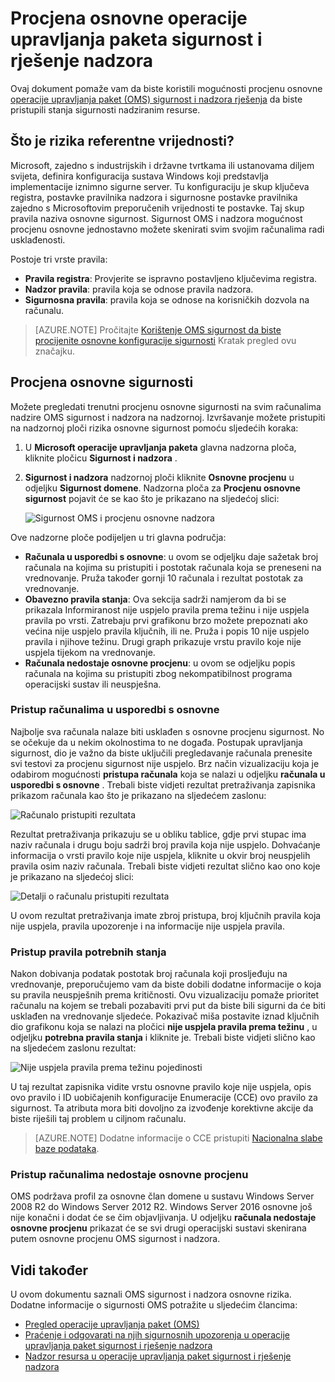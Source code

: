 <properties
   pageTitle="Postupci upravljanja paket sigurnost i nadzora rješenje osnovne | Microsoft Azure"
   description="Ovaj dokument objašnjava kako pomoću OMS sigurnost i nadzor rješenja da biste izvršili osnovne procjenu svih nadziranim računala svrhu usklađenost i sigurnost."
   services="operations-management-suite"
   documentationCenter="na"
   authors="YuriDio"
   manager="swadhwa"
   editor=""/>

<tags
   ms.service="operations-management-suite"
   ms.devlang="na"
   ms.topic="hero-article"
   ms.tgt_pltfrm="na"
   ms.workload="na"
   ms.date="09/08/2016"
   ms.author="yurid"/>

# <a name="baseline-assessment-in-operations-management-suite-security-and-audit-solution"></a>Procjena osnovne operacije upravljanja paketa sigurnost i rješenje nadzora

Ovaj dokument pomaže vam da biste koristili mogućnosti procjenu osnovne [operacije upravljanja paket (OMS) sigurnost i nadzora rješenja](operations-management-suite-overview.md) da biste pristupili stanja sigurnosti nadziranim resurse.

## <a name="what-is-baseline-assessment"></a>Što je rizika referentne vrijednosti?

Microsoft, zajedno s industrijskih i državne tvrtkama ili ustanovama diljem svijeta, definira konfiguracija sustava Windows koji predstavlja implementacije iznimno sigurne server. Tu konfiguraciju je skup ključeva registra, postavke pravilnika nadzora i sigurnosne postavke pravilnika zajedno s Microsoftovim preporučenih vrijednosti te postavke. Taj skup pravila naziva osnovne sigurnost. Sigurnost OMS i nadzora mogućnost procjenu osnovne jednostavno možete skenirati svim svojim računalima radi usklađenosti. 

Postoje tri vrste pravila:

- **Pravila registra**: Provjerite se ispravno postavljeno ključevima registra.
- **Nadzor pravila**: pravila koja se odnose pravila nadzora.
- **Sigurnosna pravila**: pravila koja se odnose na korisničkih dozvola na računalu.

> [AZURE.NOTE] Pročitajte [Korištenje OMS sigurnost da biste procijenite osnovne konfiguracije sigurnosti](https://blogs.technet.microsoft.com/msoms/2016/08/12/use-oms-security-to-assess-the-security-configuration-baseline/) Kratak pregled ovu značajku.

## <a name="security-baseline-assessment"></a>Procjena osnovne sigurnosti

Možete pregledati trenutni procjenu osnovne sigurnosti na svim računalima nadzire OMS sigurnost i nadzora na nadzornoj.  Izvršavanje možete pristupiti na nadzornoj ploči rizika osnovne sigurnost pomoću sljedećih koraka:

1. U **Microsoft operacije upravljanja paketa** glavna nadzorna ploča, kliknite pločicu **Sigurnost i nadzora** .
2. **Sigurnost i nadzora** nadzornoj ploči kliknite **Osnovne procjenu** u odjeljku **Sigurnost domene**. Nadzorna ploča za **Procjenu osnovne sigurnost** pojavit će se kao što je prikazano na sljedećoj slici:
    
    ![Sigurnost OMS i procjenu osnovne nadzora](./media/oms-security-baseline/oms-security-baseline-fig1.png)

Ove nadzorne ploče podijeljen u tri glavna područja:

- **Računala u usporedbi s osnovne**: u ovom se odjeljku daje sažetak broj računala na kojima su pristupiti i postotak računala koja se preneseni na vrednovanje. Pruža također gornji 10 računala i rezultat postotak za vrednovanje.
- **Obavezno pravila stanja**: Ova sekcija sadrži namjerom da bi se prikazala Informiranost nije uspjelo pravila prema težinu i nije uspjela pravila po vrsti. Zatrebaju prvi grafikonu brzo možete prepoznati ako većina nije uspjelo pravila ključnih, ili ne. Pruža i popis 10 nije uspjelo pravila i njihove težinu. Drugi graph prikazuje vrstu pravilo koje nije uspjela tijekom na vrednovanje. 
- **Računala nedostaje osnovne procjenu**: u ovom se odjeljku popis računala na kojima su pristupiti zbog nekompatibilnost programa operacijski sustav ili neuspješna. 

### <a name="accessing-computers-compared-to-baseline"></a>Pristup računalima u usporedbi s osnovne

Najbolje sva računala nalaze biti usklađen s osnovne procjenu sigurnost. No se očekuje da u nekim okolnostima to ne događa. Postupak upravljanja sigurnost, dio je važno da biste uključili pregledavanje računala prenesite svi testovi za procjenu sigurnost nije uspjelo. Brz način vizualizaciju koja je odabirom mogućnosti **pristupa računala** koja se nalazi u odjeljku **računala u usporedbi s osnovne** . Trebali biste vidjeti rezultat pretraživanja zapisnika prikazom računala kao što je prikazano na sljedećem zaslonu:

![Računalo pristupiti rezultata](./media/oms-security-baseline/oms-security-baseline-fig2.png)

Rezultat pretraživanja prikazuju se u obliku tablice, gdje prvi stupac ima naziv računala i drugu boju sadrži broj pravila koja nije uspjelo. Dohvaćanje informacija o vrsti pravilo koje nije uspjela, kliknite u okvir broj neuspjelih pravila osim naziv računala. Trebali biste vidjeti rezultat slično kao ono koje je prikazano na sljedećoj slici:

![Detalji o računalu pristupiti rezultata](./media/oms-security-baseline/oms-security-baseline-fig3.png)

U ovom rezultat pretraživanja imate zbroj pristupa, broj ključnih pravila koja nije uspjela, pravila upozorenje i na informacije nije uspjela pravila.

### <a name="accessing-required-rules-status"></a>Pristup pravila potrebnih stanja

Nakon dobivanja podatak postotak broj računala koji prosljeđuju na vrednovanje, preporučujemo vam da biste dobili dodatne informacije o koja su pravila neuspješnih prema kritičnosti. Ovu vizualizaciju pomaže prioritet računalu na kojem se trebali pozabaviti prvi put da biste bili sigurni da će biti usklađen na vrednovanje sljedeće. Pokazivač miša postavite iznad ključnih dio grafikonu koja se nalazi na pločici **nije uspjela pravila prema težinu** , u odjeljku **potrebna pravila stanja** i kliknite je. Trebali biste vidjeti slično kao na sljedećem zaslonu rezultat:

![Nije uspjela pravila prema težinu pojedinosti](./media/oms-security-baseline/oms-security-baseline-fig4.png) 

U taj rezultat zapisnika vidite vrstu osnovne pravilo koje nije uspjela, opis ovo pravilo i ID uobičajenih konfiguracije Enumeracije (CCE) ovo pravilo za sigurnost. Ta atributa mora biti dovoljno za izvođenje korektivne akcije da biste riješili taj problem u ciljnom računalu.

> [AZURE.NOTE] Dodatne informacije o CCE pristupiti [Nacionalna slabe baze podataka](https://nvd.nist.gov/cce/index.cfm).

### <a name="accessing-computers-missing-baseline-assessment"></a>Pristup računalima nedostaje osnovne procjenu

OMS podržava profil za osnovne član domene u sustavu Windows Server 2008 R2 do Windows Server 2012 R2. Windows Server 2016 osnovne još nije konačni i dodat će se čim objavljivanja. U odjeljku **računala nedostaje osnovne procjenu** prikazat će se svi drugi operacijski sustavi skenirana putem osnovne procjenu OMS sigurnost i nadzora.

## <a name="see-also"></a>Vidi također

U ovom dokumentu saznali OMS sigurnost i nadzora osnovne rizika. Dodatne informacije o sigurnosti OMS potražite u sljedećim člancima:

- [Pregled operacije upravljanja paket (OMS)](operations-management-suite-overview.md)
- [Praćenje i odgovarati na njih sigurnosnih upozorenja u operacije upravljanja paket sigurnost i rješenje nadzora](oms-security-responding-alerts.md)
- [Nadzor resursa u operacije upravljanja paket sigurnost i rješenje nadzora](oms-security-monitoring-resources.md)

